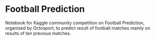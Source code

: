 # Football Prediction
Notebook for Kaggle community competition on Football Prediction, organized by Octosport, to predict result of football matches mainly on results of ten previous matches.
